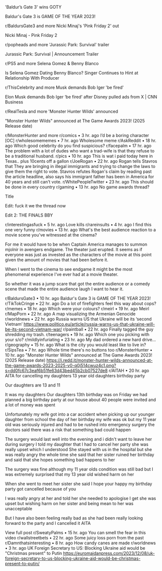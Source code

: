 'Baldur’s Gate 3' wins GOTY

Baldur's Gate 3 is GAME OF THE YEAR 2023!

r/BaldursGate3
and more
Nicki Minaj's 'Pink Friday 2' out

Nicki Minaj - Pink Friday 2

r/popheads
and more
'Jurassic Park: Survival' trailer

Jurassic Park: Survival | Announcement Trailer

r/PS5
and more
Selena Gomez & Benny Blanco

Is Selena Gomez Dating Benny Blanco? Singer Continues to Hint at Relationship With Producer

r/ThisCelebrity
and more
Musk demands Bob Iger 'be fired'

Elon Musk demands Bob Iger ‘be fired’ after Disney pulled ads from X | CNN Business

r/RealTesla
and more
'Monster Hunter Wilds' announced

"Monster Hunter Wilds" announced at The Game Awards 2023! (2025 Release date)

r/MonsterHunter
and more
r/comics
•
3 hr. ago
I’d be a boring character [OC]
r/wholesomememes
•
7 hr. ago
Wholesome meme
r/AskReddit
•
18 hr. ago
Which good celebrity do you find suspicious?
r/facepalm
•
17 hr. ago
The problem with a lot of dudes who want a trad-wife is that they refuse to be a traditional husband.
r/pics
•
10 hr. ago
This is wat i paid today here in Texas.. plus 10cents off a gallon
r/JoeRogan
•
22 hr. ago
Rogan tells Stavros that They are bringing in illegal immigrants and trying to change the laws to give them the right to vote. Stavros refutes Rogan's claim by reading past the article headline, also says his immigrant father has been in America for 40 years and still can't vote.
r/WhitePeopleTwitter
•
23 hr. ago
This should be done in every country
r/gaming
•
13 hr. ago
No game awards thread?

Title

Edit: fuck it we the thread now

Edit 2: THE FINALS BBY

r/interestingasfuck
•
5 hr. ago
Love kills
r/rareinsults
•
4 hr. ago
I find this one very funny
r/movies
•
13 hr. ago
What's the best audience reaction to a movie scene you've witnessed at the cinema?

For me it would have to be when Captain America manages to summon mjolnir in avengers endgame. The theater just erupted. It seems as if everyone was just as invested as the characters of the movie at this point given the amount of movies that had been before it.

When I went to the cinema to see endgame it might be the most phenomenal experience I've ever had at a movie theater.

So whether it was a jump scare that got the entire audience or a comedy scene that made the entire audience laugh I want to hear it.

r/BaldursGate3
•
10 hr. ago
Baldur's Gate 3 is GAME OF THE YEAR 2023!
r/TikTokCringe
•
22 hr. ago
Do a lot of firefighters feel this way about cops?
r/memes
•
18 hr. ago
Which were your colours?
r/meirl
•
19 hr. ago
Meirl
r/MapPorn
•
22 hr. ago
A map visualizing the Armenian Genocide
r/worldnews
•
22 hr. ago
Russia warns US that Ukraine will be its ‘second Vietnam’
https://www.politico.eu/article/russia-warns-us-that-ukraine-will-be-its-second-vietnam-war/
r/paintball
•
22 hr. ago
Finally tagged the guy shredding my trash.
r/teenagers
•
19 hr. ago
Which one you picking with your s/o?
r/mildlyinfuriating
•
23 hr. ago
My dad ordered a new hard drive…
r/geography
•
15 hr. ago
What is the city you would least like to live in?
r/SipsTea
•
7 hr. ago
Whole time there's no buttons too
r/MonsterHunter
•
10 hr. ago
"Monster Hunter Wilds" announced at The Game Awards 2023! (2025 Release date)
https://i.redd.it/monster-hunter-wilds-announced-at-the-game-awards-2023-2025-v0-q0j514cwuz4c1.png?s=dd0fc67c3eaf6b51fe63d43bed45b2cb07527de8
r/AITAH
•
20 hr. ago
AITA for cancelling my daughters 13 year old daughters birthday party

Our daughters are 13 and 11

It was my daughters Our daughters 13th birthday was on Friday we had planned a big birthday party at our house about 40 people were invited and a lot of money was spent

Unfortunately my wife got into a car accident when picking up our younger daughter from school the day of her birthday my wife was ok but my 11 year old was seriously injured and had to be rushed into emergency surgery the doctors said there was a risk that something bad could happen

The surgery would last well into the evening and i didn't want to leave her during surgery I told my daughter that I had to cancel her party she was really upset which I understood She stayed with us in the hospital but she was really angry the whole time she said that her sister ruined her birthday and said that she hopes something bad happens to her

The surgery was fine although my 11 year olds condition was still bad but I was extremely surprised that my 13 year old wished harm on her

When she went to meet her sister she said I hope your happy my birthday party got cancelled because of you

I was really angry at her and told her she needed to apologise I get she was upset but wishing harm on her sister and being mean to her was unacceptable

But I have also been feeling really bad as she had been really looking forward to the party and I cancelled it AITA

View full post
r/SweatyPalms
•
15 hr. ago
You can smell the fear in this video
r/wallstreetbets
•
22 hr. ago
Some juicy loss porn from the past
r/Damnthatsinteresting
•
8 hr. ago
How candy canes are made
r/worldnews
•
3 hr. ago
UK Foreign Secretary to US: Blocking Ukraine aid would be "Christmas present" to Putin
https://euromaidanpress.com/2023/12/08/uk-foreign-secretary-to-us-blocking-ukraine-aid-would-be-christmas-present-to-putin/
 